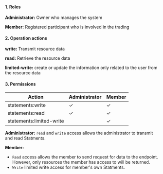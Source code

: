 #### 1. Roles

**Administrator:** Owner who manages the system

**Member:** Registered participant who is involved in the trading

#### 2. Operation actions

**write:** Transmit resource data

**read:** Retrieve the resource data

**limited-write:** create or update the information only related to the user from the resource data

#### 3. Permissions


|      Action                      | Administrator       | Member            |
|----------------------------------|---------------------|-------------------|
| statements:write  | ✓                   | ✓                |
| statements:read   | ✓                   | ✓                |
| statements:limited-write  |                    | ✓                |

**Administrator:** `read` and `write` access allows the administrator to transmit and read Statments.

**Member:** 
- `Read` access allows the member to send request for data to the endpoint. However, only resources the member has access to will be returned. 
- `Write` limited write access for member's own Statments.